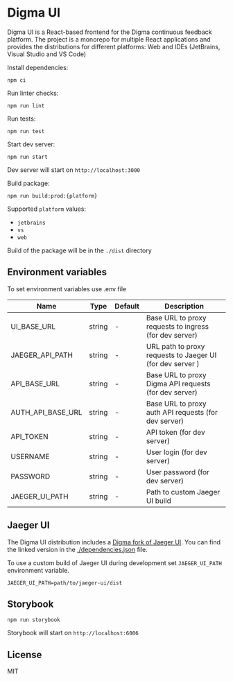 # Digma UI

Digma UI is a React-based frontend for the Digma continuous feedback platform. The project is a monorepo for multiple React applications and provides the distributions for different platforms: Web and IDEs (JetBrains, Visual Studio and VS Code)

Install dependencies:

```shell
npm ci
```

Run linter checks:

```shell
npm run lint
```

Run tests:

```shell
npm run test
```

Start dev server:

```shell
npm run start
```

Dev server will start on `http://localhost:3000`

Build package:

```shell
npm run build:prod:{platform}
```

Supported `platform` values:

- `jetbrains`
- `vs`
- `web`

Build of the package will be in the `./dist` directory

## Environment variables

To set environment variables use .env file

| Name              | Type   | Default | Description                                               |
| ----------------- | ------ | ------- | --------------------------------------------------------- |
| UI_BASE_URL       | string | -       | Base URL to proxy requests to ingress (for dev server)    |
| JAEGER_API_PATH   | string | -       | URL path to proxy requests to Jaeger UI (for dev server ) |
| API_BASE_URL      | string | -       | Base URL to proxy Digma API requests (for dev server)     |
| AUTH_API_BASE_URL | string | -       | Base URL to proxy auth API requests (for dev server)      |
| API_TOKEN         | string | -       | API token (for dev server)                                |
| USERNAME          | string | -       | User login (for dev server)                               |
| PASSWORD          | string | -       | User password (for dev server)                            |
| JAEGER_UI_PATH    | string | -       | Path to custom Jaeger UI build                            |

## Jaeger UI

The Digma UI distribution includes a [Digma fork of Jaeger UI](https://github.com/digma-ai/jaeger-ui). You can find the linked version in the [./dependencies.json](./dependencies.json) file.

To use a custom build of Jaeger UI during development set `JAEGER_UI_PATH` environment variable.

```env
JAEGER_UI_PATH=path/to/jaeger-ui/dist
```

## Storybook

```shell
npm run storybook
```

Storybook will start on `http://localhost:6006`

## License

MIT
